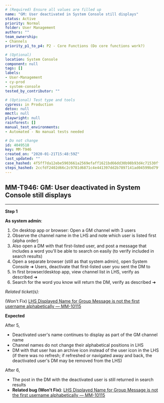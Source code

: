 ```yaml
---
# (Required) Ensure all values are filled up
name: "GM: User deactivated in System Console still displays"
status: Active
priority: Normal
folder: User Management
authors: ""
team_ownership: 
- Channels
priority_p1_to_p4: P2 - Core Functions (Do core functions work?)

# (Optional)
location: System Console
component: null
tags: []
labels: 
- User-Management
- cy-prod
- system-console
tested_by_contributor: ""

# (Optional) Test type and tools
cypress: in Production
detox: null
mmctl: null
playwright: null
rainforest: []
manual_test_environments: 
- Automated - No manual tests needed

# Do not change
id: 4049518
key: MM-T946
created_on: "2020-01-21T15:48:59Z"
last_updated: ""
case_hashed: 4f5ff7da12ebe5903661a2569efaff1621bd66dd30b98b93d4c71530ff9bea3e9e595cba5b30f4f8263a2eae63d74ac1
steps_hashed: 2ccfdf2402d66c2c9781d6871c4e441397dd2b7897141ad04599bd79f258a36278fbb58cbbbc86c044a7ff8eb77ff7e5
---
```


<!-- (Auto-generated) Based on frontmatter's "key" and "name" -->

## MM-T946: GM: User deactivated in System Console still displays

---

**Step 1**

**As system admin**:

1. On desktop app or browser: Open a GM channel with 3 users
2. Observe the channel name in the LHS and note which user is listed first (alpha order)
3. Also open a DM with that first-listed user, and post a message that includes a word you'll be able to search on easily (to verify included in search results)
4. Open a separate browser (still as that system admin), open System Console ➜ Users, deactivate that first-listed user you sent the DM to
5. In first browser/desktop app, view channel list in LHS, verify as described ➜
6. Search for the word you know will return the DM, verify as described ➜

_Related ticket(s):_

(Won't Fix) [LHS Displayed Name for Group Message is not the first username alphabetically — MM-10115](https://mattermost.atlassian.net/browse/MM-10115)

**Expected**

After 5,

- Deactivated user's name continues to display as part of the GM channel name
- Channel names do not change their alphabetical positions in LHS
- DM with that user has an archive icon instead of the user icon in the LHS (if there was no refresh; if refreshed or navigated away and back, the deactivated user's DM may be removed from the LHS)

After 6,

- The post in the DM with the deactivated user is still returned in search results
- **Related bug (Won't Fix)**: [LHS Displayed Name for Group Message is not the first username alphabetically — MM-10115](https://mattermost.atlassian.net/browse/MM-10115)
